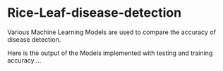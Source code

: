 # Rice-Leaf-disease-detection
Various Machine Learning Models are used to compare the accuracy of disease detection.


Here is the output of the Models implemented with testing and training accuracy....
